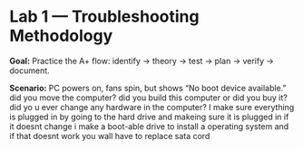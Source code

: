 # Lab 1 — Troubleshooting Methodology

**Goal:** Practice the A+ flow: identify → theory → test → plan → verify → document.

**Scenario:** PC powers on, fans spin, but shows “No boot device available.”
did you move the computer? 
did you build this computer or did you buy it? 
did yo u ever change any hardware in the computer?
I make sure everything is plugged in by going to the hard drive and makeing sure it is plugged in 
if it doesnt change i make a boot-able drive to install a operating system 
and if that doesnt work you wall have to replace sata cord
